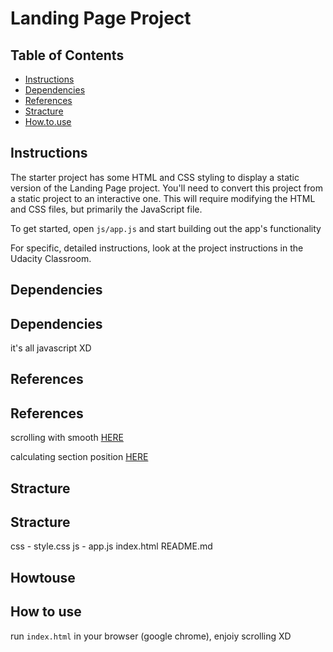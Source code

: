 # Landing Page Project

## Table of Contents

* [Instructions](#instructions)
* [Dependencies](#dependencies)
* [References](#References)
* [Stracture](#Stracture)
* [How.to.use](#HowToUse)
## Instructions

The starter project has some HTML and CSS styling to display a static version of the Landing Page project. You'll need to convert this project from a static project to an interactive one. This will require modifying the HTML and CSS files, but primarily the JavaScript file.

To get started, open `js/app.js` and start building out the app's functionality

For specific, detailed instructions, look at the project instructions in the Udacity Classroom.


## Dependencies
Dependencies
------------

it's all javascript XD


## References
References
---------

scrolling with smooth [HERE](#https://developer.mozilla.org/en-US/docs/Web/API/Element/scrollTo)

calculating section position [HERE](https://developer.mozilla.org/en-US/docs/Web/API/Element/getBoundingClientRect)


## Stracture 
Stracture
---------

css
    - style.css 
js 
    - app.js
index.html
README.md

## Howtouse 
How to use
-----------

run `index.html` in your browser (google chrome),
enjoiy scrolling XD


